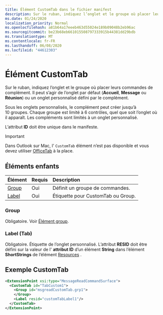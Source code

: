 ```yaml
---
title: Élément CustomTab dans le fichier manifest
description: Sur le ruban, indiquez l’onglet et le groupe où placer leurs commandes de complément.
ms.date: 01/24/2020
localization_priority: Normal
ms.openlocfilehash: a81b64a17eeeb463d55024e189b09048b2eb96ac
ms.sourcegitcommit: be23b68eb661015508797333915b44381dd29bdb
ms.translationtype: MT
ms.contentlocale: fr-FR
ms.lasthandoff: 06/08/2020
ms.locfileid: "44612303"
---
```

# <a name="customtab-element"></a>Élément CustomTab

Sur le ruban, indiquez l’onglet et le groupe où placer leurs commandes de complément. Il peut s’agir de l’onglet par défaut (**Accueil**, **Message** ou **Réunion**) ou un onglet personnalisé défini par le complément.

Sous les onglets personnalisés, le complément peut créer jusqu’à 10 groupes. Chaque groupe est limité à 6 contrôles, quel que soit l’onglet où il apparaît. Les compléments sont limités à un onglet personnalisé.

L’attribut **ID** doit être unique dans le manifeste.

> [!IMPORTANT]
> Dans Outlook sur Mac, l' `CustomTab` élément n’est pas disponible et vous devez utiliser [OfficeTab](officetab.md) à la place.

## <a name="child-elements"></a>Éléments enfants

|  Élément |  Requis  |  Description  |
|:-----|:-----|:-----|
|  [Group](group.md)      | Oui |  Définit un groupe de commandes.  |
|  [Label](#label-tab)      | Oui |  Étiquette pour CustomTab ou Group.  |

### <a name="group"></a>Group

Obligatoire. Voir [Élément group](group.md).

### <a name="label-tab"></a>Label (Tab)

Obligatoire. Étiquette de l’onglet personnalisé. L’attribut **RESID** doit être défini sur la valeur de l' **attribut ID** d’un élément **String** dans l’élément **ShortStrings** de l’élément [Resources](resources.md) .


## <a name="customtab-example"></a>Exemple CustomTab

```xml
<ExtensionPoint xsi:type="MessageReadCommandSurface">
  <CustomTab id="TabCustom1">
    <Group id="msgreadCustomTab.grp1">
    </Group>
    <Label resid="customTabLabel1"/>
  </CustomTab>
</ExtensionPoint>
```
